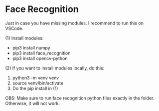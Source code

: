 
# Face Recognition

Just in case you have missing modules. I recommend to run this on VSCode.

(1) Install modules:

  - pip3 install numpy
  - pip3 install face_recognition
  - pip3 install opencv-python

(2) If you want to install modules locally, do this:

  1. python3 -m venv venv
  2. source venv/bin/activate
  3. Do the pip install in (1)

OBS: Make sure to run face recognition python files exactly in the folder. Otherwise, it will not work.
